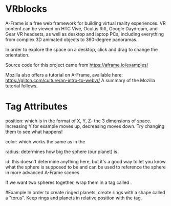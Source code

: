 # VRblocks

A-Frame is a free web framework for building virtual reality experiences. VR content can be viewed on HTC Vive, Oculus Rift, Google Daydream, and Gear VR headsets, 
as well as desktop and laptop PCs, including everything from complex 3D animated objects to 360-degree panoramas.

In order to explore the space on a desktop, click and drag to change the orientation. 

Source code for this project came from https://aframe.io/examples/ 

Mozilla also offers a tutorial on A-Frame, available here: https://glitch.com/culture/an-intro-to-webvr/
A summary of the Mozilla tutorial follows.

# Tag Attributes

position: which is in the format of X, Y, Z- the 3 dimensions of space. Increasing Y for example moves up, decreasing moves down. Try changing them to see what happens!

color: which works the same as in the <a-sky>
  
radius: determines how big the sphere (our planet) is

id: this doesn't determine anything here, but it's a good way to let you know what the sphere is supposed to be and can be used to reference the sphere in more advanced A-Frame scenes

If we want two spheres together, wrap them in a tag called <a-entity>. 

#Example
In order to create ringed planets, create rings with a shape called a "torus". Keep rings and planets in relative position with the <a-entity> tag.
  
 
